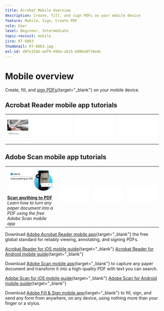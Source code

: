 ```yaml
---
title: Acrobat Mobile Overview
description: Create, fill, and sign PDFs on your mobile device
feature: Mobile, Sign, Create PDF
role: User
level: Beginner, Intermediate
topic-revisit: mobile
jira: KT-6863
thumbnail: KT-6863.jpg
exl-id: d9fe154b-adf9-49da-ab15-6806a0f10edc
---
```

# Mobile overview

Create, fill, and [sign PDFs](https://www.adobe.com/acrobat/online/sign-pdf.html){target="_blank"}  on your mobile device.

## Acrobat Reader mobile app tutorials

<table style="table-layout:fixed">
<tr>
  <td>
    <a href="../getting-started/productivity.md">
      <img alt="Productivity on the go" src="../assets/productivity.png" />
    </a>
  </td>
  <td>
   <img alt="Spacer" src="../assets/Whitespacer.png" />
    <div>
    <br>
  </td>
  <td>
   <img alt="Spacer" src="../assets/Whitespacer.png" />
    <div>
    <br>
  </td>
   <td>
   <img alt="Spacer" src="../assets/Whitespacer.png" />
    <div>
    <br>
  </td>
</tr>
</table>

## Adobe Scan mobile app tutorials

<table style="table-layout:fixed">
<tr>
  <td>
    <a href="scan-mobile-app.md">
      <img alt="Scan anything to PDF" src="../assets/Scanmobile.png" />
    </a>
    <div>
     <a href="scan-mobile-app.md"><strong>Scan anything to PDF</strong></a>
    </div>
    <em>Learn how to turn any paper document into a PDF using the free Adobe Scan mobile app</em>
    <br>
  </td>
  <td>
   <img alt="Spacer" src="../assets/Whitespacer.png" />
    <div>
    <br>
  </td>
  <td>
   <img alt="Spacer" src="../assets/Whitespacer.png" />
    <div>
    <br>
  </td>
   <td>
   <img alt="Spacer" src="../assets/Whitespacer.png" />
    <div>
    <br>
  </td>
</tr>
</table>

Download [Adobe Acrobat Reader mobile app](https://www.adobe.com/acrobat/mobile/acrobat-reader.html){target="_blank"} the free global standard for reliably viewing, annotating, and signing PDFs.

[Acrobat Reader for iOS mobile guide](https://www.adobe.com/devnet-docs/acrobat/ios/en/){target="_blank"}
[Acrobat Reader for Android mobile guide](https://www.adobe.com/devnet-docs/acrobat/android/en/){target="_blank"}

Download [Adobe Scan mobile app](https://www.adobe.com/acrobat/mobile/scanner-app.html){target="_blank"} to capture any paper document and transform it into a high-quality PDF with text you can search.

[Adobe Scan for iOS mobile guide](https://www.adobe.com/devnet-docs/adobescan/ios/en/){target="_blank"}
[Adobe Scan for Android mobile guide](https://www.adobe.com/devnet-docs/adobescan/android/en/){target="_blank"}

Download [Adobe Fill & Sign mobile app](https://www.adobe.com/acrobat/mobile/fill-sign-pdfs.html){target="_blank"} to fill, sign, and send any form from anywhere, on any device, using nothing more than your finger or a stylus.
